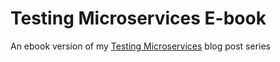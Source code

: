 # Testing Microservices E-book
An ebook version of my [Testing Microservices](http://www.hamvocke.com/blog/testing-microservices/) blog post series
